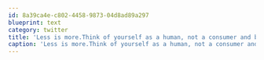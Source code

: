 ```yaml
---
id: 8a39ca4e-c802-4458-9873-04d8ad89a297
blueprint: text
category: twitter
title: 'Less is more.Think of yourself as a human, not a consumer and break free of the cycle of earning then buying then using up.(via @zen_habits)'
caption: 'Less is more.Think of yourself as a human, not a consumer and break free of the cycle of earning then buying then using up.(via <span class="username username_linked">@<a href="https://twitter.com/zen_habits" title="Leo Babauta">zen_habits</a></span>)'
---
```

